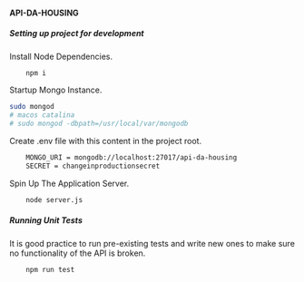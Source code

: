 #### API-DA-HOUSING 

##### Setting up project for development
Install Node Dependencies.
```sh 
    npm i 
```
Startup Mongo Instance.
```sh
sudo mongod
# macos catalina
# sudo mongod -dbpath=/usr/local/var/mongodb
```
Create .env file with this content in the project root. 
```sh 
    MONGO_URI = mongodb://localhost:27017/api-da-housing
    SECRET = changeinproductionsecret
```
Spin Up The Application Server.
```sh
    node server.js 
```

##### Running Unit Tests
It is good practice to run pre-existing tests 
and write new ones to make sure no functionality of the API 
is broken. 
```sh 
    npm run test
```

